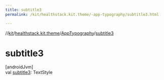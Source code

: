 ```yaml
---
title: subtitle3
permalink: /kit/healthstack.kit.theme/-app-typography/subtitle3.html

---
```

//[kit](../../../index.html)/[healthstack.kit.theme](../index.html)/[AppTypography](index.html)/[subtitle3](subtitle3.html)



# subtitle3



[androidJvm]\
val [subtitle3](subtitle3.html): TextStyle




